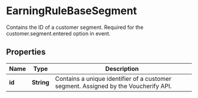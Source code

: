 

# EarningRuleBaseSegment

Contains the ID of a customer segment. Required for the customer.segment.entered option in event.

## Properties

| Name | Type | Description |
|------------ | ------------- | ------------- |
|**id** | **String** | Contains a unique identifier of a customer segment. Assigned by the Voucherify API. |



